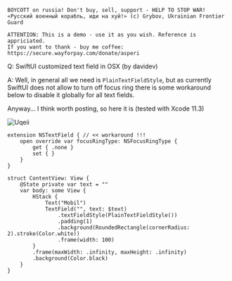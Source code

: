 ```
BOYCOTT on russia! Don't buy, sell, support - HELP TO STOP WAR!
«Русский военный корабль, иди на хуй!» (c) Grybov, Ukrainian Frontier Guard

ATTENTION: This is a demo - use it as you wish. Reference is appriciated.
If you want to thank - buy me coffee: https://secure.wayforpay.com/donate/asperi
```

Q: SwiftUI customized text field in OSX (by davidev)

A: Well, in general all we need is `PlainTextFieldStyle`, but as currently 
SwiftUI does not allow to turn off focus ring there is some workaround below to disable it globally for all text fields. 

Anyway... I think worth posting, so here it is (tested with Xcode 11.3)

![Uqeii](https://user-images.githubusercontent.com/62171579/167285745-f614c8f2-4eea-48dc-88e1-c840f9310494.png)

    extension NSTextField { // << workaround !!!
        open override var focusRingType: NSFocusRingType {
            get { .none }
            set { }
        }
    }
    
    struct ContentView: View {
        @State private var text = ""
        var body: some View {
            HStack {
                Text("Mobil")
                TextField("", text: $text)
                    .textFieldStyle(PlainTextFieldStyle())
                    .padding(1)
                    .background(RoundedRectangle(cornerRadius: 2).stroke(Color.white))
                    .frame(width: 100)
            }
            .frame(maxWidth: .infinity, maxHeight: .infinity)
            .background(Color.black)
        }
    }
